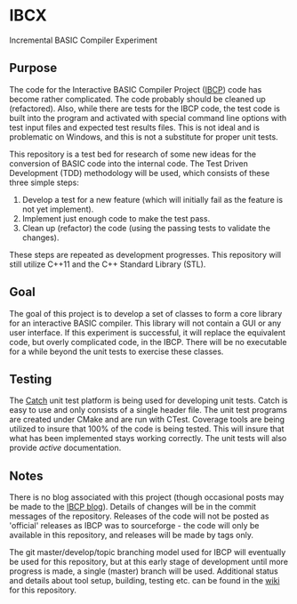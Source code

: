 # IBCX
Incremental BASIC Compiler Experiment

## Purpose
The code for the Interactive BASIC Compiler Project ([IBCP](../ibcp)) code has become rather complicated.  The code probably should be cleaned up (refactored).  Also, while there are tests for the IBCP code, the test code is built into the program and activated with special command line options with test input files and expected test results files.  This is not ideal and is problematic on Windows, and this is not a substitute for proper unit tests.

This repository is a test bed for research of some new ideas for the conversion of BASIC code into the internal code.  The Test Driven Development (TDD) methodology will be used, which consists of these three simple steps:

1. Develop a test for a new feature (which will initially fail as the feature is not yet implement).
2. Implement just enough code to make the test pass.
3. Clean up (refactor) the code (using the passing tests to validate the changes).

These steps are repeated as development progresses.  This repository will still utilize C++11 and the C++ Standard Library (STL).

## Goal
The goal of this project is to develop a set of classes to form a core library for an interactive BASIC compiler.  This library will not contain a GUI or any user interface.  If this experiment is successful, it will replace the equivalent code, but overly complicated code, in the IBCP.  There will be no executable for a while beyond the unit tests to exercise these classes.

## Testing
The [Catch](https://github.com/philsquared/Catch) unit test platform is being used for developing unit tests.  Catch is easy to use and only consists of a single header file.  The unit test programs are created under CMake and are run with CTest.  Coverage tools are being utilized to insure that 100% of the code is being tested.  This will insure that what has been implemented stays working correctly.  The unit tests will also provide _active_ documentation.

## Notes
There is no blog associated with this project (though occasional posts may be made to the [IBCP blog](http://interactivebasiccompilerproject.blogspot.com/)).  Details of changes will be in the commit messages of the repository.  Releases of the code will not be posted as 'official' releases as IBCP was to sourceforge - the code will only be available in this repository, and releases will be made by tags only.

The git master/develop/topic branching model used for IBCP will eventually be used for this repository, but at this early stage of development until more progress is made, a single (master) branch will be used.  Additional status and details about tool setup, building, testing etc. can be found in the [wiki](wiki) for this repository.
